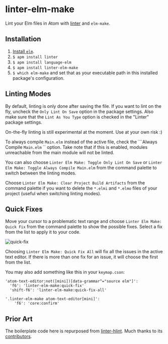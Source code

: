 # linter-elm-make

Lint your Elm files in Atom with [linter](https://github.com/atom-community/linter) and `elm-make`.

## Installation

1. [Install `elm`](http://elm-lang.org/install).
1. `$ apm install linter`
1. `$ apm install language-elm`
1. `$ apm install linter-elm-make`
1. `$ which elm-make` and set that as your executable path in this installed package's configuration.

## Linting Modes

By default, linting is only done after saving the file.  If you want to lint on the fly, uncheck the `Only Lint On Save` option in the package settings.  Also make sure that the `Lint As You Type` option is checked in the "Linter" package settings.

On-the-fly linting is still experimental at the moment.  Use at your own risk :)

To always compile `Main.elm` instead of the active file, check the ```Always Compile `Main.elm` `` option.  Take note that if this is enabled, modules unreachable from the main module will not be linted.

You can also choose `Linter Elm Make: Toggle Only Lint On Save` or `Linter Elm Make: Toggle Always Compile Main.elm` from the command palette to switch between the linting modes.

Choose `Linter Elm Make: Clear Project Build Artifacts` from the command palette if you want to delete the `*.elmi` and `*.elmo` files of your project (useful when switching linting modes).

## Quick Fixes

Move your cursor to a problematic text range and choose `Linter Elm Make: Quick Fix` from the command palette to show the possible fixes. Select a fix from the list to apply it to your code.

![quick-fix](https://github.com/mybuddymichael/linter-elm-make/blob/master/images/quick-fix.png?raw=true)

Choosing `Linter Elm Make: Quick Fix All` will fix all the issues in the active text editor. If there is more than one fix for an issue, it will choose the first from the list.

You may also add something like this in your `keymap.cson`:

```
'atom-text-editor:not([mini])[data-grammar^="source elm"]':
  'f6': 'linter-elm-make:quick-fix'
  'shift-f6': 'linter-elm-make:quick-fix-all'

'.linter-elm-make atom-text-editor[mini]':
    'f6': 'core:confirm'
```

## Prior Art

The boilerplate code here is repurposed from [linter-hlint](https://github.com/AtomLinter/linter-hlint). Much thanks to its [contributors](https://github.com/AtomLinter/linter-hlint/graphs/contributors).
